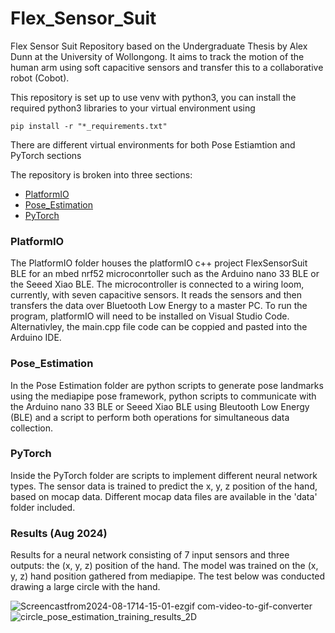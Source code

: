 # Flex_Sensor_Suit
Flex Sensor Suit Repository based on the Undergraduate Thesis by Alex Dunn at the University of Wollongong. It aims to track the motion of the human arm using soft capacitive sensors and transfer this to a collaborative robot (Cobot).

This repository is set up to use venv with python3, you can install the required python3 libraries to your virtual environment using
```
pip install -r "*_requirements.txt"
```
There are different virtual environments for both Pose Estiamtion and PyTorch sections

The repository is broken into three sections:
- [PlatformIO](https://github.com/ad039/Flex_Sensor_Suit#platformio)
- [Pose_Estimation](https://github.com/ad039/Flex_Sensor_Suit#pose_estimation)
- [PyTorch](https://github.com/ad039/Flex_Sensor_Suit#pytorch)

### PlatformIO
The PlatformIO folder houses the platformIO c++ project FlexSensorSuit BLE for an mbed nrf52 microconrtoller such as the Arduino nano 33 BLE or the Seeed Xiao BLE. The microcontroller is connected to a wiring loom, currently, with seven capacitive sensors. It reads the sensors and then transfers the data over Bluetooth Low Energy to a master PC. To run the program, platformIO will need to be installed on Visual Studio Code. Alternativley, the main.cpp file code can be coppied and pasted into the Arduino IDE.

### Pose_Estimation
In the Pose Estimation folder are python scripts to generate pose landmarks using the mediapipe pose framework, python scripts to communicate with the Arduino nano 33 BLE or Seeed Xiao BLE using Bleutooth Low Energy (BLE) and a script to perform both operations for simultaneous data collection.

### PyTorch
Inside the PyTorch folder are scripts to implement different neural network types. The sensor data is trained to predict the x, y, z position of the hand, based on mocap data. Different mocap data files are available in the 'data' folder included.

### Results (Aug 2024)

Results for a neural network consisting of 7 input sensors and three outputs: the (x, y, z) position of the hand. The model was trained on the (x, y, z) hand position gathered from mediapipe. The test below was conducted drawing a large circle with the hand.



![Screencastfrom2024-08-1714-15-01-ezgif com-video-to-gif-converter](https://github.com/user-attachments/assets/0a31fac8-2f5e-42dc-ab25-b8d3f5906f0f)
![circle_pose_estimation_training_results_2D](https://github.com/user-attachments/assets/7560ef53-041d-4d98-b0dc-c2886f73e94d)
